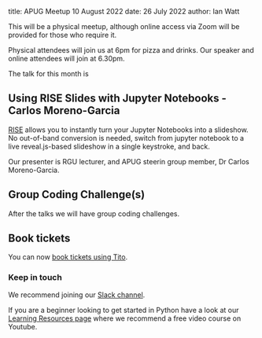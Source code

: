 title: APUG Meetup 10 August 2022
date: 26 July 2022
author: Ian Watt

This will be a physical meetup, although online access via Zoom will be provided for those who require it.

Physical attendees will join us at 6pm for pizza and drinks. Our speaker and online attendees will join at 6.30pm. 

The talk for this month is

## Using RISE Slides with Jupyter Notebooks - Carlos Moreno-Garcia

[RISE](https://pypi.org/project/rise/) allows you to instantly turn your Jupyter Notebooks into a slideshow. No out-of-band conversion is needed, switch from jupyter notebook to a live reveal.js-based slideshow in a single keystroke, and back.

Our presenter is RGU lecturer, and APUG steerin group member, Dr Carlos Moreno-Garcia. 



## Group Coding Challenge(s)
After the talks we will have group coding challenges. 


## Book tickets

You can now [book tickets using Tito](https://ti.to/code-the-city/apug-aug-2022).

### Keep in touch

We recommend joining our [Slack channel](https://join.slack.com/t/python-aberdeen/shared_invite/zt-gfjps8xe-M9YkWloAUL73blPovaHvFA). 

If you are a beginner looking to get started in Python have a look at our [Learning Resources page](https://pythonaberdeen.github.io/pages/learning-resources.html) where we recommend a free video course on Youtube. 
